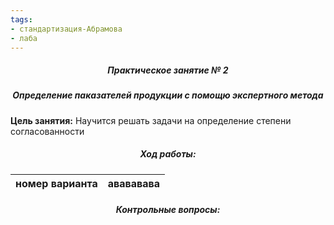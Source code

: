 ```yaml
---
tags:
- cтандартизация-Абрамова
- лаба
---
```

<h5 align="center">Практическое занятие № 2</h5>

<h5 align="center">Определение паказателей продукции с помощю экспертного метода</h5>

**Цель занятия:** 
Научится решать задачи на определение степени согласованности

<h5 align="center">Ход работы:</h5>

| номер варианта |   авававава  | 
| -------------- | --- |

<h5 align="center">Контрольные вопросы:</h5>


